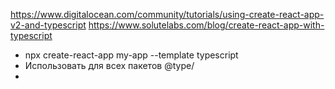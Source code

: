 https://www.digitalocean.com/community/tutorials/using-create-react-app-v2-and-typescript
https://www.solutelabs.com/blog/create-react-app-with-typescript

- npx create-react-app my-app --template typescript
- Использовать для всех пакетов @type/
- 